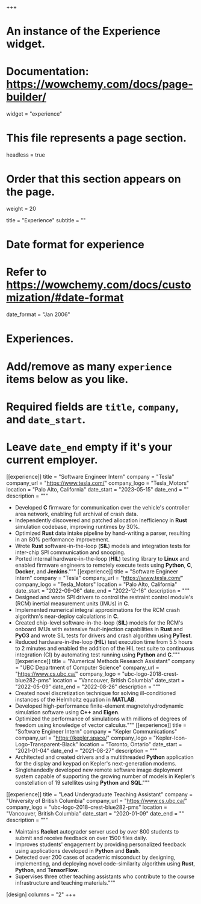 +++
# An instance of the Experience widget.
# Documentation: https://wowchemy.com/docs/page-builder/
widget = "experience"

# This file represents a page section.
headless = true

# Order that this section appears on the page.
weight = 20

title = "Experience"
subtitle = ""

# Date format for experience
#   Refer to https://wowchemy.com/docs/customization/#date-format
date_format = "Jan 2006"

# Experiences.
#   Add/remove as many `experience` items below as you like.
#   Required fields are `title`, `company`, and `date_start`.
#   Leave `date_end` empty if it's your current employer.
[[experience]]
title = "Software Engineer Intern"
company = "Tesla"
company_url = "https://www.tesla.com/"
company_logo = "Tesla_Motors"
location = "Palo Alto, California"
date_start = "2023-05-15"
date_end = ""
description = """
  * Developed **C** firmware for communication over the vehicle's controller area network, enabling full archival of crash data.
  * Independently discovered and patched allocation inefficiency in **Rust** simulation codebase, improving runtimes by 30%.
  * Optimized **Rust** data intake pipeline by hand-writing a parser, resulting in an 80% performance improvement.
  * Wrote **Rust** software-in-the-loop (**SIL**) models and integration tests for inter-chip SPI communication and snooping.
  * Ported internal hardware-in-the-loop (**HIL**) testing library to **Linux** and enabled firmware engineers to remotely execute tests using **Python**, **C**, **Docker**, and **Jenkins**."""
[[experience]]
title = "Software Engineer Intern"
company = "Tesla"
company_url = "https://www.tesla.com/"
company_logo = "Tesla_Motors"
location = "Palo Alto, California"
date_start = "2022-09-06"
date_end = "2022-12-16"
description = """
  * Designed and wrote SPI drivers to control the restraint control module's (RCM) inertial measurement units (IMUs) in **C**.
  * Implemented numerical integral approximations for the RCM crash algorithm's near-deploy calculations in **C**.
  * Created chip-level software-in-the-loop (**SIL**) models for the RCM's onboard IMUs with extensive fault-injection capabilities in **Rust** and **PyO3** and wrote SIL tests for drivers and crash algorithm using **PyTest**.
  * Reduced hardware-in-the-loop (**HIL**) test execution time from 5.5 hours to 2 minutes and enabled the addition of the HIL test suite to continuous integration (CI) by automating test running using **Python** and **C**."""
[[experience]]
title = "Numerical Methods Research Assistant"
company = "UBC Department of Computer Science"
company_url = "https://www.cs.ubc.ca/"
company_logo = "ubc-logo-2018-crest-blue282-pms"
location = "Vancouver, British Columbia"
date_start = "2022-05-09"
date_end = "2022-08-26"
description = """
  * Created novel discretization technique for solving ill-conditioned instances of the Helmholtz equation in **MATLAB**.
  * Developed high-performance finite-element magnetohydrodynamic simulation software using **C++** and **Eigen**.
  * Optimized the performance of simulations with millions of degrees of freedom using knowledge of vector calculus."""
[[experience]]
title = "Software Engineer Intern"
company = "Kepler Communications"
company_url = "https://kepler.space/"
company_logo = "Kepler-Icon-Logo-Transparent-Black"
location = "Toronto, Ontario"
date_start = "2021-01-04"
date_end = "2021-08-27"
description = """
  * Architected and created drivers and a multithreaded **Python** application for the display and keypad on Kepler's next-generation modems.
  * Singlehandedly developed new remote software image deployment system capable of supporting the growing number of models in Kepler's constellation of 19 satellites using **Python** and **SQL**."""

[[experience]]
title = "Lead Undergraduate Teaching Assistant"
company = "University of British Columbia"
company_url = "https://www.cs.ubc.ca/"
company_logo = "ubc-logo-2018-crest-blue282-pms"
location = "Vancouver, British Columbia"
date_start = "2020-01-09"
date_end = ""
description = """
  * Maintains **Racket** autograder server used by over 800 students to submit and receive feedback on over 1500 files daily.
  * Improves students' engagement by providing personalized feedback using applications developed in **Python** and **Bash**.
  * Detected over 200 cases of academic misconduct by designing, implementing, and deploying novel code-similarity algorithm using **Rust**, **Python**, and **TensorFlow**.
  * Supervises three other teaching assistants who contribute to the course infrastructure and teaching materials."""

[design]
columns = "2"
+++
